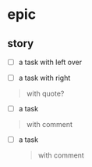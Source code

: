 # epic
## story

- [ ] a task
with left over

- [ ] a task
  with right

> with quote?

- [ ] a task
> with comment

- [ ] a task
  > with comment
